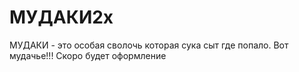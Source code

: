 # МУДАКИ2x
МУДАКИ - это особая сволочь которая сука сыт где попало. Вот мудачье!!!
Скоро будет оформление
